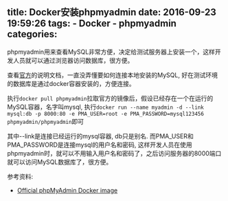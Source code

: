 title: Docker安装phpmyadmin
date: 2016-09-23 19:59:26
tags:
    - Docker
    - phpmyadmin
categories:
---
phpmyadmin用来查看MySQL非常方便，决定给测试服务器上安装一个，这样开发人员就可以通过浏览器访问数据库，很方便。

查看[官方](https://hub.docker.com/r/phpmyadmin/phpmyadmin/)的说明文档，一直没弄懂要如何连接本地安装的MySQL, 好在测试环境的数据库是通过docker容器安装的，方便连接。

执行`docker pull phpmyadmin`拉取官方的镜像后，假设已经存在一个在运行的MySQL容器，名字叫mysql, 执行`docker run --name myadmin -d --link mysql:db -p 8000:80 -e PMA_USER=root -e PMA_PASSWORD=mysql123456 phpmyadmin/phpmyadmin`即可

其中--link是连接已经运行的mysql容器, db只是别名. 而PMA_USER和PMA_PASSWORD是连接mysql的用户名和密码, 这样开发人员在使用phpmyadmin时，就可以不用输入用户名和密码了，之后访问服务器的8000端口就可以访问MySQL数据库了，很方便。

参考资料:
* [Official phpMyAdmin Docker image](https://hub.docker.com/r/phpmyadmin/phpmyadmin/)
